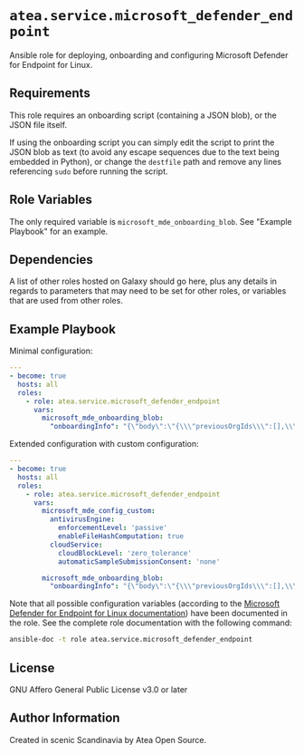 `atea.service.microsoft_defender_endpoint`
=========

Ansible role for deploying, onboarding and configuring Microsoft Defender for
Endpoint for Linux.

Requirements
------------

This role requires an onboarding script (containing a JSON blob), or the JSON
file itself.

If using the onboarding script you can simply edit the script to print the JSON
blob as text (to avoid any escape sequences due to the text being embedded in
Python), or change the `destfile` path and remove any lines referencing `sudo`
before running the script.

Role Variables
--------------

The only required variable is `microsoft_mde_onboarding_blob`. See "Example
Playbook" for an example.

Dependencies
------------

A list of other roles hosted on Galaxy should go here, plus any details in regards to parameters that may need to be set for other roles, or variables that are used from other roles.

Example Playbook
----------------

Minimal configuration:

``` yaml
---
- become: true
  hosts: all
  roles:
    - role: atea.service.microsoft_defender_endpoint
      vars:
        microsoft_mde_onboarding_blob:
          "onboardingInfo": "{\"body\":\"{\\\"previousOrgIds\\\":[],\\\"orgId\\\":\\\"..."
```

Extended configuration with custom configuration:

``` yaml
---
- become: true
  hosts: all
  roles:
    - role: atea.service.microsoft_defender_endpoint
      vars:
        microsoft_mde_config_custom:
          antivirusEngine:
            enforcementLevel: 'passive'
            enableFileHashComputation: true
          cloudService:
            cloudBlockLevel: 'zero_tolerance'
            automaticSampleSubmissionConsent: 'none'

        microsoft_mde_onboarding_blob:
          "onboardingInfo": "{\"body\":\"{\\\"previousOrgIds\\\":[],\\\"orgId\\\":\\\"..."
```

Note that all possible configuration variables (according to the [Microsoft Defender
for Endpoint for Linux documentation](https://docs.microsoft.com/en-us/microsoft-365/security/defender-endpoint/linux-preferences)) have been documented in the role. See the complete role documentation with the following command:

``` sh
ansible-doc -t role atea.service.microsoft_defender_endpoint
```

License
-------

GNU Affero General Public License v3.0 or later

Author Information
------------------

Created in scenic Scandinavia by Atea Open Source.
